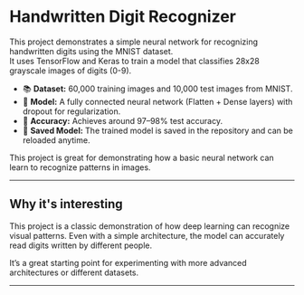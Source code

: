 # Handwritten Digit Recognizer

This project demonstrates a simple neural network for recognizing handwritten digits using the MNIST dataset.  
It uses TensorFlow and Keras to train a model that classifies 28x28 grayscale images of digits (0-9).

- 📚 **Dataset:** 60,000 training images and 10,000 test images from MNIST.
- 🧠 **Model:** A fully connected neural network (Flatten + Dense layers) with dropout for regularization.
- 🎯 **Accuracy:** Achieves around 97–98% test accuracy.
- 💾 **Saved Model:** The trained model is saved in the repository and can be reloaded anytime.

This project is great for demonstrating how a basic neural network can learn to recognize patterns in images.

---


## Why it's interesting

This project is a classic demonstration of how deep learning can recognize visual patterns. Even with a simple architecture, the model can accurately read digits written by different people.

It’s a great starting point for experimenting with more advanced architectures or different datasets.

---
